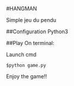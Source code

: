#HANGMAN

Simple jeu du pendu


##Configuration
Python3


##Play
On terminal:

Launch cmd

```
$python game.py
```

Enjoy the game!!

